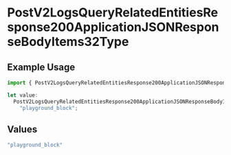 # PostV2LogsQueryRelatedEntitiesResponse200ApplicationJSONResponseBodyItems32Type

## Example Usage

```typescript
import { PostV2LogsQueryRelatedEntitiesResponse200ApplicationJSONResponseBodyItems32Type } from "orq-poc-typescript-multi-env-version/models/operations";

let value:
  PostV2LogsQueryRelatedEntitiesResponse200ApplicationJSONResponseBodyItems32Type =
    "playground_block";
```

## Values

```typescript
"playground_block"
```